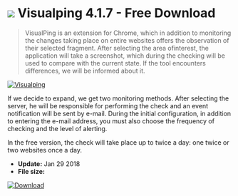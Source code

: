 # ![](https://cdn.softexe.net/static/icon/a/visualping-10681.png) Visualping 4.1.7 - Free Download

> VisualPing is an extension for Chrome, which in addition to monitoring the changes taking place on entire websites offers the observation of their selected fragment. After selecting the area of ​​interest, the application will take a screenshot, which during the checking will be used to compare with the current state. If the tool encounters differences, we will be informed about it.

[![Visualping](https:https://tse1.mm.bing.net/th?id=OIP.6HYZBckRW7SZlTAKiHua6wHaFG&pid=Api)](https://softexe.net/win/internet/browser-add-ons/visualping:pRfhp.html)

If we decide to expand, we get two monitoring methods. After selecting the server, he will be responsible for performing the check and an event notification will be sent by e-mail. During the initial configuration, in addition to entering the e-mail address, you must also choose the frequency of checking and the level of alerting.
 
 In the free version, the check will take place up to twice a day: one twice or two websites once a day.


- **Update:** Jan 29 2018
- **File size:** 

[![Download](https://cdn.softexe.net/static/img/download.png)](https://softexe.net/win/internet/browser-add-ons/visualping:pRfhp.html)

